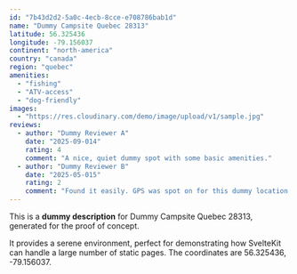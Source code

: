 ```yaml
---
id: "7b43d2d2-5a0c-4ecb-8cce-e708786bab1d"
name: "Dummy Campsite Quebec 28313"
latitude: 56.325436
longitude: -79.156037
continent: "north-america"
country: "canada"
region: "quebec"
amenities:
  - "fishing"
  - "ATV-access"
  - "dog-friendly"
images:
  - "https://res.cloudinary.com/demo/image/upload/v1/sample.jpg"
reviews:
  - author: "Dummy Reviewer A"
    date: "2025-09-014"
    rating: 4
    comment: "A nice, quiet dummy spot with some basic amenities."
  - author: "Dummy Reviewer B"
    date: "2025-05-015"
    rating: 2
    comment: "Found it easily. GPS was spot on for this dummy location."
---
```


This is a **dummy description** for Dummy Campsite Quebec 28313, generated for the proof of concept.

It provides a serene environment, perfect for demonstrating how SvelteKit can handle a large number of static pages. The coordinates are 56.325436, -79.156037.
